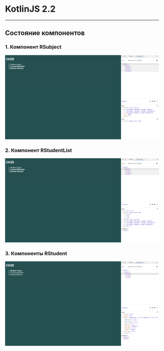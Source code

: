 # KotlinJS 2.2
---
Состояние компонентов
-----------------------------------
### 1. Компонент RSubject
![1](./screenshots/1.png)
### 2. Компонент RStudentList
![2](./screenshots/2.png)
### 3. Компоненты RStudent
![3](./screenshots/3.png)